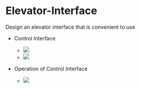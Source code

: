 # Elevator-Interface

Design an elevator interface that is convenient to use

- Control Interface

  - ![](outsideInterface.jpg)
  - ![](insideInterface.jpg)

- Operation of Control Interface
  - ![](elevator.gif)
